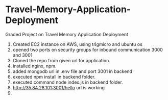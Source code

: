 # Travel-Memory-Application-Deployment
Graded Project on Travel Memory Application Deployment
1. Created EC2 instance on AWS, using t4gmicro and ubuntu os
2. opened two ports on security groups for inbound communication 3000 and 3001
3. Cloned the repo from given url for application.
4. installed nginx, npm.
5. added mongodb url in .env file and port 3001 in backend
6. executed npm install in backend folder.
7. executed command  node index.js in backend folder.
8. http://35.84.28.101:3001/hello url is working
9.            

